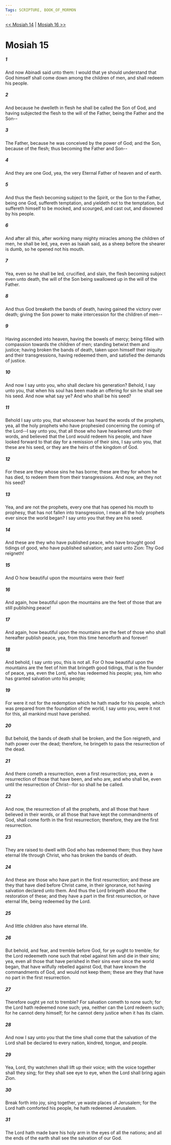 ```yaml
---
Tags: SCRIPTURE, BOOK_OF_MORMON
---
```


[<< Mosiah 14](BOOK_OF_MORMON/08_Mosiah/Mosiah_14.md) | [Mosiah 16 >>](BOOK_OF_MORMON/08_Mosiah/Mosiah_16.md)

# Mosiah 15

##### 1
 And now Abinadi said unto them: I would that ye should understand that God himself shall come down among the children of men, and shall redeem his people.
##### 2
 And because he dwelleth in flesh he shall be called the Son of God, and having subjected the flesh to the will of the Father, being the Father and the Son--
##### 3
 The Father, because he was conceived by the power of God; and the Son, because of the flesh; thus becoming the Father and Son--
##### 4
 And they are one God, yea, the very Eternal Father of heaven and of earth.
##### 5
 And thus the flesh becoming subject to the Spirit, or the Son to the Father, being one God, suffereth temptation, and yieldeth not to the temptation, but suffereth himself to be mocked, and scourged, and cast out, and disowned by his people.
##### 6
 And after all this, after working many mighty miracles among the children of men, he shall be led, yea, even as Isaiah said, as a sheep before the shearer is dumb, so he opened not his mouth.
##### 7
 Yea, even so he shall be led, crucified, and slain, the flesh becoming subject even unto death, the will of the Son being swallowed up in the will of the Father.
##### 8
 And thus God breaketh the bands of death, having gained the victory over death; giving the Son power to make intercession for the children of men--
##### 9
 Having ascended into heaven, having the bowels of mercy; being filled with compassion towards the children of men; standing betwixt them and justice; having broken the bands of death, taken upon himself their iniquity and their transgressions, having redeemed them, and satisfied the demands of justice.
##### 10
 And now I say unto you, who shall declare his generation? Behold, I say unto you, that when his soul has been made an offering for sin he shall see his seed. And now what say ye? And who shall be his seed?
##### 11
 Behold I say unto you, that whosoever has heard the words of the prophets, yea, all the holy prophets who have prophesied concerning the coming of the Lord--I say unto you, that all those who have hearkened unto their words, and believed that the Lord would redeem his people, and have looked forward to that day for a remission of their sins, I say unto you, that these are his seed, or they are the heirs of the kingdom of God.
##### 12
 For these are they whose sins he has borne; these are they for whom he has died, to redeem them from their transgressions. And now, are they not his seed?
##### 13
 Yea, and are not the prophets, every one that has opened his mouth to prophesy, that has not fallen into transgression, I mean all the holy prophets ever since the world began? I say unto you that they are his seed.
##### 14
 And these are they who have published peace, who have brought good tidings of good, who have published salvation; and said unto Zion: Thy God reigneth!
##### 15
 And O how beautiful upon the mountains were their feet!
##### 16
 And again, how beautiful upon the mountains are the feet of those that are still publishing peace!
##### 17
 And again, how beautiful upon the mountains are the feet of those who shall hereafter publish peace, yea, from this time henceforth and forever!
##### 18
 And behold, I say unto you, this is not all. For O how beautiful upon the mountains are the feet of him that bringeth good tidings, that is the founder of peace, yea, even the Lord, who has redeemed his people; yea, him who has granted salvation unto his people;
##### 19
 For were it not for the redemption which he hath made for his people, which was prepared from the foundation of the world, I say unto you, were it not for this, all mankind must have perished.
##### 20
 But behold, the bands of death shall be broken, and the Son reigneth, and hath power over the dead; therefore, he bringeth to pass the resurrection of the dead.
##### 21
 And there cometh a resurrection, even a first resurrection; yea, even a resurrection of those that have been, and who are, and who shall be, even until the resurrection of Christ--for so shall he be called.
##### 22
 And now, the resurrection of all the prophets, and all those that have believed in their words, or all those that have kept the commandments of God, shall come forth in the first resurrection; therefore, they are the first resurrection.
##### 23
 They are raised to dwell with God who has redeemed them; thus they have eternal life through Christ, who has broken the bands of death.
##### 24
 And these are those who have part in the first resurrection; and these are they that have died before Christ came, in their ignorance, not having salvation declared unto them. And thus the Lord bringeth about the restoration of these; and they have a part in the first resurrection, or have eternal life, being redeemed by the Lord.
##### 25
 And little children also have eternal life.
##### 26
 But behold, and fear, and tremble before God, for ye ought to tremble; for the Lord redeemeth none such that rebel against him and die in their sins; yea, even all those that have perished in their sins ever since the world began, that have wilfully rebelled against God, that have known the commandments of God, and would not keep them; these are they that have no part in the first resurrection.
##### 27
 Therefore ought ye not to tremble? For salvation cometh to none such; for the Lord hath redeemed none such; yea, neither can the Lord redeem such; for he cannot deny himself; for he cannot deny justice when it has its claim.
##### 28
 And now I say unto you that the time shall come that the salvation of the Lord shall be declared to every nation, kindred, tongue, and people.
##### 29
 Yea, Lord, thy watchmen shall lift up their voice; with the voice together shall they sing; for they shall see eye to eye, when the Lord shall bring again Zion.
##### 30
 Break forth into joy, sing together, ye waste places of Jerusalem; for the Lord hath comforted his people, he hath redeemed Jerusalem.
##### 31
 The Lord hath made bare his holy arm in the eyes of all the nations; and all the ends of the earth shall see the salvation of our God.
